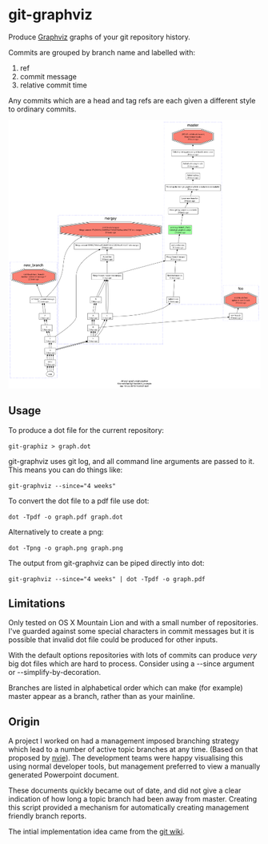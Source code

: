 git-graphviz
============

Produce [Graphviz][1] graphs of your git repository history.

Commits are grouped by branch name and labelled with:

  1. ref
  2. commit message
  3. relative commit time

Any commits which are a head and tag refs are each given a different style to ordinary commits.

![example image](./example.png "example graph")

Usage
-----
To produce a dot file for the current repository:

`git-graphiz > graph.dot`

git-graphviz uses git log, and all command line arguments are passed to it. This means you can do things like:

`git-graphviz --since="4 weeks"` 

To convert the dot file to a pdf file use dot:

`dot -Tpdf -o graph.pdf graph.dot`

Alternatively to create a png:

`dot -Tpng -o graph.png graph.png`


The output from git-graphviz can be piped directly into dot:

`git-graphviz --since="4 weeks" | dot -Tpdf -o graph.pdf`

Limitations
-----------
Only tested on OS X Mountain Lion and with a small number of repositories. I've guarded against some
special characters in commit messages but it is possible that invalid dot file could be produced for other inputs.

With the default options repositories with lots of commits can
produce *very* big dot files which are hard to process. Consider using
a --since argument or --simplify-by-decoration.

Branches are listed in alphabetical order which can make (for example) master appear as a branch, rather than as your mainline.

Origin
------
A project I worked on had a management imposed branching strategy which
lead to a number of active topic branches at any time. (Based on that proposed by [nvie][2]). 
The development teams were happy visualising this using normal developer tools,
but management preferred to view a manually generated Powerpoint document.

These documents quickly became out of date, and did not give a clear indication
of how long a topic branch had been away from master. Creating this script
provided a mechanism for automatically creating management friendly branch reports. 

The intial implementation idea came from the [git wiki][3].


[1]: http://www.graphviz.org "Graphviz"
[2]: http://nvie.com/posts/a-successful-git-branching-model/ "nvie.com"
[3]: https://git.wiki.kernel.org/index.php/Aliases#Use_graphviz_for_display "Git Wiki"


